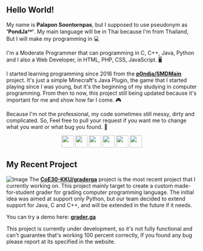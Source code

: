 ## Hello World!
My name is **Palapon Soontornpas**, but I supposed to use pseudonym as **'PondJaᵀᴴ'**. My main language will be in Thai because I'm from Thailand, But I will make my programming in  💻

I'm a Moderate Programmer that can programming in C, C++, Java, Python and I also a Web Developer, in HTML, PHP, CSS, JavaScript. 🖥

I started learning programming since 2016 from the [**p0ndja/SMDMain**](https://github.com/p0ndja/SMD_Main) project. It's just a simple Minecraft's Java Plugin, the game that I started playing since I was young, but it's the beginning of my studying in computer programming. From then to now, this project still being updated because it's important for me and show how far I come. 🎮

Because I'm not the professional, my code sometimes still messy, dirty and complicated. So, Feel free to pull your request if you want me to change what you want or what bug you found. 🔎
<p align='center'>
        <a href="https://www.facebook.com/p0ndja"><img src="https://image.flaticon.com/icons/svg/733/733547.svg" width="32"></a>
        <a href="https://twitter.com/p0ndja"><img src="https://image.flaticon.com/icons/svg/1409/1409937.svg" width="32"></a>
        <a href="https://instagr.am/p0ndja"><img src="https://image.flaticon.com/icons/svg/2111/2111463.svg" width="32"></a>
        <a href="https://smd.pondja.com"><img src="https://smd.pondja.com/static/images/logo/smdlogo.png" width="32"></a>
        <a href="https://me.pondja.com"><img src="https://www.pondja.com/p0ndja_square.png" width="32"></a>
        <a href="https://pondja.com/diary"><img src="https://image.flaticon.com/icons/svg/747/747720.svg" width="32"></a>
</p>

## My Recent Project
![Image](https://uni.pondja.com/file/2021/03/01/graderga.jpg)
The [**CoE30-KKU/graderga**](https://github.com/CoE30-KKU/graderga) project is the most recent project that I currently working on. This project mainly target to create a custom made-for-student grader for grading computer programming language. The initial idea was aimed at support only Python, but our team decided to extend support for Java, C and C++, and will be extended in the future if it needs.

You can try a demo here: [**grader.ga**](https://grader.ga/)

This project is currently under development, so it's not fully functional and can't guarantee that's working 100 percent correctly, If you found any bug please report at its specified in the website.
